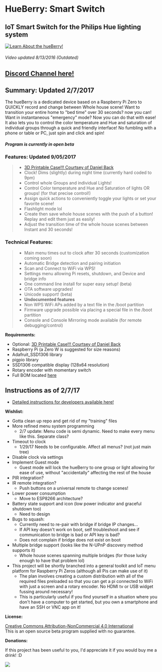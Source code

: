 HueBerry: Smart Switch
=============
## IoT Smart Switch for the Philips Hue lighting system

[![Learn About the hueBerry!](http://i.imgur.com/zl9XxJq.jpg)](https://youtu.be/YTvbsL82ZcM?t=1m3s "hueBerry is awesome!")

###### Video updated 8/13/2016 *(Outdated)*

## [Discord Channel here!](https://discord.gg/YxUusf8)

## Summary: Updated 2/7/2017
The hueBerry is a dedicated device based on a Raspberry Pi Zero to QUICKLY record and change between Whole house scene! Want to transition your entire home to "bed time" over 30 seconds? now you can! Want in instantaneous "emergency" mode? Now you can do that with ease! It also lets you to control the color temperature and Hue and saturation of individual groups through a quick and friendly interface! No fumbling with a phone or table or PC, just spin and click and spin!
##### Program is currently in open beta


### Features: Updated 9/05/2017

>  * [3D Printable Case!!! Courtsey of Daniel Back](https://www.thingiverse.com/thing:2180872)
>  * Clock! Dims (slightly) during night time (currently hard coded to 9pm)
>  * Control whole Groups and individual Lights!
>  * Control Color temperature and Hue and Saturation of lights OR groups! (for that precise control!)
>  * Assign quick actions to conveniently toggle your lights or set your favorite scene! 
>  * Flashlight mode lol
>  * Create then save whole house scenes with the push of a button! Replay and edit them just as easily!
>  * Adjust the transition time of the whole house scenes between Instant and 30 seconds!

### Technical Features: 

>  * Main menu times out to clock after 30 seconds (customization coming soon)
>  * Automatic Bridge detection and pairing initiation
>  * Scan and Connect to WiFi via WPS!
>  * Settings menu allowing Pi resets, shutdown, and Device and bridge info
>  * One command line install for super easy setup! (beta)
>  * OTA software upgrades!
>  * Unicode support! (beta)
>  * **Undocumented features**
>   * Non WPS WiFi APs added by a text file in the /boot partition
>   * Firmware upgrade possible via placing a special file in the /boot partition
>   * Console and Console Mirroring mode available (for remote debugging/control)


**Requirements:**

  * Optional: [3D Printable Case!!! Courtsey of Daniel Back](https://www.thingiverse.com/thing:2180872)
  * Raspberry Pi (a Zero W is suggested for size reasons)
  * Adafruit_SSD1306 library
  * pigpio library
  * SSD1306 compatible display (128x64 resolution)
  * Rotary encoder with momentary switch
  * Full BOM located [here](https://docs.google.com/spreadsheets/d/18q5wE9IcbJ1D823ktt4ZN7Fp1JHZutR4hCld2env4vI/edit?usp=sharing)

## Instructions as of 2/7/17

  * [Detailed instructions for developers available here!](https://github.com/fiveseven808/HueBerry_SmartSwitch/blob/dev/Dev_setup.md)


**Wishlist:**

  * Gotta clean up repo and get rid of my "training" files
  * More refined menu system programming
    * 2/7 update: Menu code is semi dynamic. Need to make every menu like this. Separate class?
  * Timeout to clock
    * 1/29/17 Needs to be configurable. Affect all menus? (not just main tree)
  * Disable clock via settings
  * Implement Guest mode
    * Guest mode will lock the hueBerry to one group or light allowing for ease of use, without "accidentally" affecting the rest of the house
  * PIR integration?
  * IR remote integration?
    * Push buttons on a universal remote to change scenes!
  * Lower power consumption
    * Move to ESP8266 architecture?
  * Battery state support and icon (low power indicator and graceful shutdown too)
    * Need to design
  * Bugs to squash:
    * Currently need to re-pair with bridge if bridge IP changes...
    * If API key doesn't work on boot, self troubleshoot and see if communication to bridge is bad or API key is bad?
	* Does not complain if bridge does not exist on boot
  * Multiple bridge support (looks like the N-UPnP discovery method supports it)
    * Whole house scenes spanning multiple bridges (for those lucky enough to have that problem lol)
  * This project will be shortly branched into a general toolkit and IoT menu platform for Raspberry Pi Zeros (although all Pis can make use of it)
    * The plan involves creating a custom distribution with all of the required files preloaded so that you can get a pi connected to WiFi with just a screen and a rotary encoder. No HDMI tv or USB widget fussing around necessary!
    * This is particularly useful if you find yourself in a situation where you don't have a computer to get started, but you own a smartphone and have an SSH or VNC app on it!



**License:**

[Creative Commons Attribution-NonCommercial 4.0 International ](https://creativecommons.org/licenses/by-nc/4.0/)  
This is an open source beta program supplied with no guarantee.

**Donations:**

If this project has been useful to you, I'd appreciate it if you would buy me a drink! :D

[![](https://www.paypalobjects.com/en_US/i/btn/btn_donateCC_LG.gif)](https://www.paypal.com/cgi-bin/webscr?cmd=_s-xclick&hosted_button_id=7V4SEHWVDNQL6)
